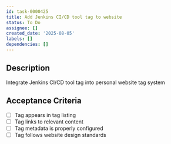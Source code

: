 ```yaml
---
id: task-0000425
title: Add Jenkins CI/CD tool tag to website
status: To Do
assignee: []
created_date: '2025-08-05'
labels: []
dependencies: []
---
```


## Description

Integrate Jenkins CI/CD tool tag into personal website tag system

## Acceptance Criteria

- [ ] Tag appears in tag listing
- [ ] Tag links to relevant content
- [ ] Tag metadata is properly configured
- [ ] Tag follows website design standards

